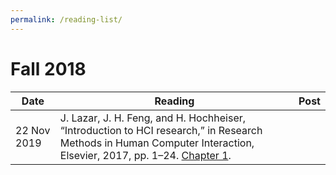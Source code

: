 ```yaml
---
permalink: /reading-list/
---
```

# Fall 2018

Date | Reading | Post
|------------ | ------------- | -------------|
22 Nov 2019 | J. Lazar, J. H. Feng, and H. Hochheiser, “Introduction to HCI research,” in Research Methods in Human Computer Interaction, Elsevier, 2017, pp. 1–24. [Chapter 1](https://www.sciencedirect.com/science/article/pii/B9780128053904000017?via%3Dihub). | 
